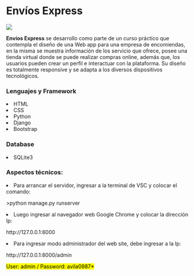 
<div class="container"> 
  <h1>Envíos Express</h1>
  <img src='https://github.com/user-attachments/assets/f437683b-fa25-4f15-a0fb-a9d62a7c9b14'>
</div>

<div>
  <p><b>Envíos Express</b> se desarrollo como parte de un curso práctico que contempla el diseño 
        de una Web app para una empresa de encomiendas, en la misma se muestra información de los servicio que ofrece, 
        posee una tienda virtual donde se puede realizar compras online, además que, los usuarios pueden crear un perfil
        e interactuar con la plataforma. Su diseño es totalmente responsive y se adapta a los diversos dispositivos tecnológicos.
  </p>
</div>

<div>
   <h3>Lenguajes y Framework</h3>
      <li>HTML</li>
      <li>CSS</li>
      <li>Python</li>
      <li>Django</li>
      <li>Bootstrap</li>
</div>

<div>
  <h3>Database</h3>
    <li>SQLite3</li>
</div>

<div class="container my-2">
    <h3>Aspectos técnicos:</h3>
</div>

<div class="container my-2">
    <li>Para arrancar el servidor, ingresar a la terminal de VSC y colocar el comando:</li> 
        <p> >python manage.py runserver </p>
    <li>Luego ingresar al navegador web Google Chrome y colocar la dirección Ip:</li>
        <p>http://127.0.0.1:8000</p>
  <li>Para ingresar modo administrador del web site, debe ingresar a la Ip:</li>
         <p>http://127.0.0.1:8000/admin</p>
        <p><mark>User: admin / Password: avila0987*</mark></p>
</div>




